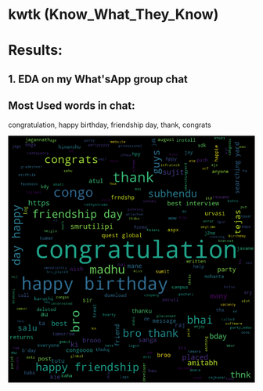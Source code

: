 # kwtk (Know_What_They_Know)

# Results:
## 1. EDA on my What'sApp group chat <br>

Most Used words in chat: 
-------
congratulation, happy birthday, friendship day, thank, congrats
<p ><img src='whats_app/results/wp_img_CSE_official.png' /></p>
